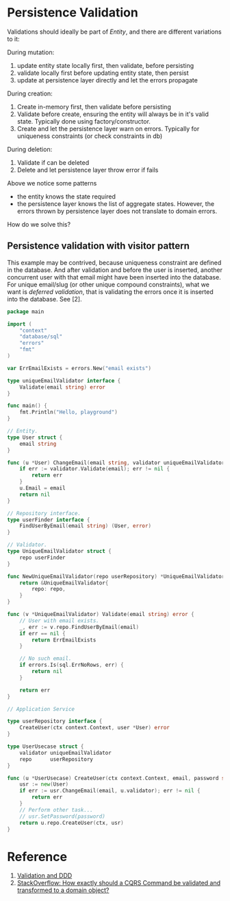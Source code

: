 # Persistence Validation

Validations should ideally be part of _Entity_, and there are different variations to it:

During mutation:
1. update entity state locally first, then validate, before persisting
2. validate locally first before updating entity state, then persist
3. update at persistence layer directly and let the errors propagate

During creation:
1. Create in-memory first, then validate before persisting
2. Validate before create, ensuring the entity will always be in it's valid state. Typically done using factory/constructor.
3. Create and let the persistence layer warn on errors. Typically for uniqueness constraints (or check constraints in db)

During deletion:
1. Validate if can be deleted
2. Delete and let persistence layer throw error if fails

Above we notice some patterns
- the entity knows the state required
- the persistence layer knows the list of aggregate states. However, the errors thrown by persistence layer does not translate to domain errors.


How do we solve this?

## Persistence validation with visitor pattern

This example may be contrived, because uniqueness constraint are defined in the database. And after validation and before the user is inserted, another concurrent user with that email might have been inserted into the database. For unique email/slug (or other unique compound constraints), what we want is _deferred validation_, that is validating the errors once it is inserted into the database. See [2]. 

```go
package main

import (
	"context"
	"database/sql"
	"errors"
	"fmt"
)

var ErrEmailExists = errors.New("email exists")

type uniqueEmailValidator interface {
	Validate(email string) error
}

func main() {
	fmt.Println("Hello, playground")
}

// Entity.
type User struct {
	email string
}

func (u *User) ChangeEmail(email string, validator uniqueEmailValidator) error {
	if err := validator.Validate(email); err != nil {
		return err
	}
	u.Email = email
	return nil
}

// Repository interface.
type userFinder interface {
	FindUserByEmail(email string) (User, error)
}

// Validator.
type UniqueEmailValidator struct {
	repo userFinder
}

func NewUniqueEmailValidator(repo userRepository) *UniqueEmailValidator {
	return &UniqueEmailValidator{
		repo: repo,
	}
}

func (v *UniqueEmailValidator) Validate(email string) error {
	// User with email exists.
	_, err := v.repo.FindUserByEmail(email)
	if err == nil {
		return ErrEmailExists
	}

	// No such email.
	if errors.Is(sql.ErrNoRows, err) {
		return nil
	}

	return err
}

// Application Service

type userRepository interface {
	CreateUser(ctx context.Context, user *User) error
}

type UserUsecase struct {
	validator uniqueEmailValidator
	repo      userRepository
}

func (u *UserUsecase) CreateUser(ctx context.Context, email, password string) error {
	usr := new(User)
	if err := usr.ChangeEmail(email, u.validator); err != nil {
		return err
	}
	// Perform other task...
	// usr.SetPassword(password)
	return u.repo.CreateUser(ctx, usr)
}
```

# Reference

1. [Validation and DDD](https://enterprisecraftsmanship.com/posts/validation-and-ddd/)
2. [StackOverflow: How exactly should a CQRS Command be validated and transformed to a domain object?](https://softwareengineering.stackexchange.com/questions/348337/how-exactly-should-a-cqrs-command-be-validated-and-transformed-to-a-domain-objec)
